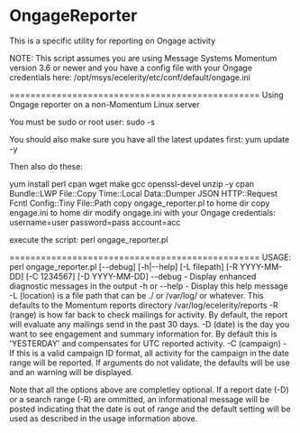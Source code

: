 # OngageReporter
This is a specific utility for reporting on Ongage activity 

NOTE: This script assumes you are using Message Systems Momentum version 3.6 or newer and you have a config file with your Ongage credentials here: /opt/msys/ecelerity/etc/conf/default/ongage.ini


================================================
Using Ongage reporter on a non-Momentum Linux server

You must be sudo or root user:
  sudo -s

You should also make sure you have all the latest updates first:
  yum update -y

Then also do these:

yum install perl cpan wget make gcc openssl-devel unzip -y
cpan Bundle::LWP File::Copy Time::Local Data::Dumper JSON HTTP::Request Fcntl Config::Tiny File::Path
copy ongage_reporter.pl to home dir
copy engage.ini to home dir
modify ongage.ini with your Ongage credentials:
  username=user
  password=pass
  account=acc

execute the script:
  perl ongage_reporter.pl 

================================================
USAGE: perl ongage_reporter.pl [--debug] [-h|--help] [-L filepath] [-R YYYY-MM-DD] [-C 1234567] [-D YYYY-MM-DD] 
  --debug - Display enhanced diagnostic messages in the output 
  -h or --help  - Display this help message 
  -L (location) is a file path that can be ./ or /var/log/ or whatever. 
     This defaults to the Momentum reports directory /var/log/ecelerity/reports 
  -R (range) is how far back to check mailings for activity.
     By default, the report will evaluate any mailings send in the past 30 days. 
  -D (date) is the day you want to see engagement and summary information for.
    By default this is 'YESTERDAY' and compensates for UTC reported activity. 
  -C (campaign) - If this is a valid campaign ID format, all activity for the 
    campaign in the date range will be reported. 
  If arguments do not validate, the defaults will be use and an warning will be displayed. 


Note that all the options above are completley optional.  If a report date (-D) or a search range (-R) are ommitted, an informational message will be posted indicating that the date is out of range and the default setting will be used as described in the usage information above.

